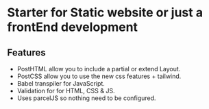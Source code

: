 # Starter for Static website or just a frontEnd development 

## Features
- PostHTML allow you to include a partial or extend Layout.
- PostCSS allow you to use the new css features + tailwind.
- Babel transpiler for JavaScript.
- Validation for for HTML, CSS & JS.
- Uses parcelJS so nothing need to be configured.